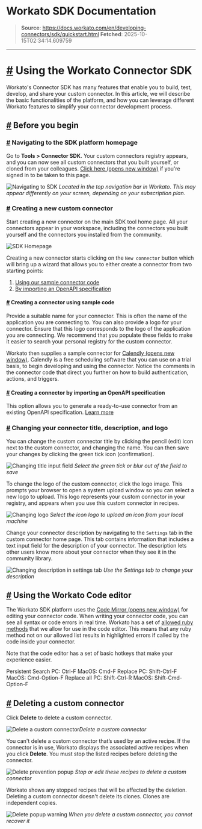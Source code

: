 # Workato SDK Documentation

> **Source**: https://docs.workato.com/en/developing-connectors/sdk/quickstart.html
> **Fetched**: 2025-10-15T02:34:14.609759

---

# [#](<#using-the-workato-connector-sdk>) Using the Workato Connector SDK

Workato's Connector SDK has many features that enable you to build, test, develop, and share your custom connector. In this article, we will describe the basic functionalities of the platform, and how you can leverage different Workato features to simplify your connector development process.

## [#](<#before-you-begin>) Before you begin

### [#](<#navigating-to-the-sdk-platform-homepage>) Navigating to the SDK platform homepage

Go to **Tools > Connector SDK**. Your custom connectors registry appears, and you can now see all custom connectors that you built yourself, or cloned from your colleagues. [Click here (opens new window)](<https://www.workato.com/custom_adapters>) if you're signed in to be taken to this page.

![Navigating to SDK](/assets/img/Navigating-to-SDK.6b40667e.png) _Located in the top navigation bar in Workato. This may appear differently on your screen, depending on your subscription plan._

### [#](<#creating-a-new-custom-connector>) Creating a new custom connector

Start creating a new connector on the main SDK tool home page. All your connectors appear in your workspace, including the connectors you built yourself and the connectors you installed from the community.

![SDK Homepage](/assets/img/SDK-homepage.b1f6c9c7.png)

Creating a new connector starts clicking on the `New connector` button which will bring up a wizard that allows you to either create a connector from two starting points:

  1. [Using our sample connector code](<#creating-a-connector-using-sample-code>)
  2. [By importing an OpenAPI specification](<#creating-a-connector-by-importing-an-openapi-specification>)

#### [#](<#creating-a-connector-using-sample-code>) Creating a connector using sample code

Provide a suitable name for your connector. This is often the name of the application you are connecting to. You can also provide a logo for your connector. Ensure that this logo corresponds to the logo of the application you are connecting. We recommend that you populate these fields to make it easier to search your personal registry for the custom connector.

Workato then supplies a sample connector for [Calendly (opens new window)](<https://calendly.com/>). Calendly is a free scheduling software that you can use on a trial basis, to begin developing and using the connector. Notice the comments in the connector code that direct you further on how to build authentication, actions, and triggers.

#### [#](<#creating-a-connector-by-importing-an-openapi-specification>) Creating a connector by importing an OpenAPI specification

This option allows you to generate a ready-to-use connector from an existing OpenAPI specification. [Learn more](</developing-connectors/sdk/guides/import-via-oas.html>)

### [#](<#changing-your-connector-title-description-and-logo>) Changing your connector title, description, and logo

You can change the custom connector title by clicking the pencil (edit) icon next to the custom connector, and changing the name. You can then save your changes by clicking the green tick icon (confirmation).

![Changing title input field](/assets/img/change-title-view.59de223b.png) _Select the green tick or blur out of the field to save_

To change the logo of the custom connector, click the logo image. This prompts your browser to open a system upload window so you can select a new logo to upload. This logo represents your custom connector in your registry, and appears when you use this custom connector in recipes.

![Changing logo](/assets/img/change-logo-view.f1797fc4.gif) _Select the icon logo to upload an icon from your local machine_

Change your connector description by navigating to the `Settings` tab in the custom connector home page. This tab contains information that includes a text input field for the description of your connector. The description lets other users know more about your connector when they see it in the community library.

![Changing description in settings tab](/assets/img/change-description-view.0336cea4.png) _Use the Settings tab to change your description_

## [#](<#using-the-workato-code-editor>) Using the Workato Code editor

The Workato SDK platform uses the [Code Mirror (opens new window)](<https://codemirror.net/>) for editing your connector code. When writing your connector code, you can see all syntax or code errors in real time. Workato has a set of [allowed ruby methods](</developing-connectors/sdk/sdk-reference/ruby_methods.html>) that we allow for use in the code editor. This means that any ruby method not on our allowed list results in highlighted errors if called by the code inside your connector.

Note that the code editor has a set of basic hotkeys that make your experience easier.

Persistent Search
    PC: Ctrl-F
    MacOS: Cmd-F
Replace
    PC: Shift-Ctrl-F
    MacOS: Cmd-Option-F
Replace all
    PC: Shift-Ctrl-R
    MacOS: Shift-Cmd-Option-F

## [#](<#deleting-a-custom-connector>) Deleting a custom connector

Click **Delete** to delete a custom connector.

![Delete a custom connector](/assets/img/delete-custom-connector.ad807a95.png)_Delete a custom connector_

You can't delete a custom connector that’s used by an active recipe. If the connector is in use, Workato displays the associated active recipes when you click **Delete**. You must stop the listed recipes before deleting the connector.

![Delete prevention popup](/assets/img/prevent-delete-popup.4af4e7e5.png) _Stop or edit these recipes to delete a custom connector_

Workato shows any stopped recipes that will be affected by the deletion. Deleting a custom connector doesn't delete its clones. Clones are independent copies.

![Delete popup warning](/assets/img/delete-popup-warning.4d137da6.png) _When you delete a custom connector, you cannot recover it_
